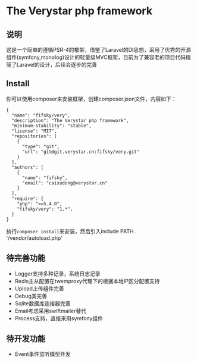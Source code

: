# The Verystar php framework

## 说明
这是一个简单的遵循PSR-4的框架，借鉴了Laravel的DI思想，采用了优秀的开源组件(symfony,monolog)设计的轻量级MVC框架，目前为了兼容老的项目代码精简了Laravel的设计，后续会逐步的完善

## Install

你可以使用composer来安装框架，创建composer.json文件，内容如下：

```
{
  "name": "fifsky/very",
  "description": "The Verystar php framework",
  "minimum-stability": "stable",
  "license": "MIT",
  "repositories": [
    {
      "type": "git",
      "url": "git@git.verystar.cn:fifsky/very.git"
    }
  ],
  "authors": [
    {
      "name": "fifsky",
      "email": "caixudong@verystar.cn"
    }
  ],
  "require": {
    "php": ">=5.4.0",
    "fifsky/very": "1.*",
  }
}

```

执行`composer install`来安装，然后引入include PATH . '/vendor/autoload.php'

## 待完善功能

- Logger支持多种记录，系统日志记录
- Redis主从配置在twemproxy代理下的根据本地IP区分配置支持
- Upload上传组件完善
- Debug类完善
- Sqlite数据库连接器完善
- Email考虑采用swiftmailer替代
- Process支持，直接采用symfony组件

## 待开发功能

- Event事件监听模型开发